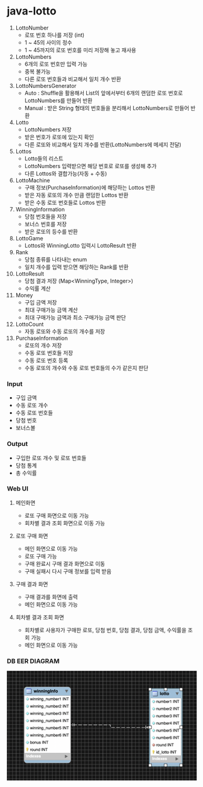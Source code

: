 # java-lotto
1. LottoNumber
    - 로또 번호 하나를 저장 (int)
    - 1 ~ 45의 사이의 정수
    - 1 ~ 45까지의 로또 번호를 미리 저장해 놓고 재사용
2. LottoNumbers
    - 6개의 로또 번호만 입력 가능
    - 중복 불가능
    - 다른 로또 번호들과 비교해서 일치 개수 반환
3. LottoNumbersGenerator
    - Auto : Shuffle을 활용해서 List의 앞에서부터 6개의 랜덤한 로또 번호로 LottoNumbers를 만들어 반환
    - Manual : 받은 String 형태의 번호들을 분리해서 LottoNumbers로 만들어 반환
4. Lotto
    - LottoNumbers 저장
    - 받은 번호가 로또에 있는지 확인
    - 다른 로또와 비교해서 일치 개수를 반환(LottoNumbers에 메세지 전달)
5. Lottos
    - Lotto들의 리스트
    - LottoNumbers 입력받으면 해당 번호로 로또를 생성해 추가
    - 다른 Lottos와 결합가능(자동 + 수동)
6. LottoMachine
    - 구매 정보(PurchaseInformation)에 해당하는 Lottos 반환
    - 받은 자동 로또의 개수 만큼 랜덤한 Lottos 반환
    - 받은 수동 로또 번호들로 Lottos 반환  
7. WinningInformation
    - 당첨 번호들을 저장
    - 보너스 번호를 저장
    - 받은 로또의 등수를 반환
8. LottoGame
    - Lottos와 WinningLotto 입력시 LottoResult 반환
9. Rank
    - 당첨 종류를 나타내는 enum
    - 일치 개수를 입력 받으면 해당하는 Rank를 반환
10. LottoResult
    - 당첨 결과 저장 (Map<WinningType, Integer>)
    - 수익률 계산
11. Money
    - 구입 금액 저장
    - 최대 구매가능 금액 계산
    - 최대 구매가능 금액과 최소 구매가능 금액 판단
12. LottoCount
    - 자동 로또와 수동 로또의 개수를 저장
13. PurchaseInformation
    - 로또의 개수 저장
    - 수동 로또 번호들 저장
    - 수동 로또 번호 등록
    - 수동 로또의 개수와 수동 로또 번호들의 수가 같은지 판단

### Input
- 구입 금액
- 수동 로또 개수
- 수동 로또 번호들
- 당첨 번호
- 보너스볼

### Output
- 구입한 로또 개수 및 로또 번호들
- 당첨 통계
- 총 수익률


### Web UI
1. 메인화면
    - 로또 구매 화면으로 이동 가능
    - 회차별 결과 조회 화면으로 이동 가능

2. 로또 구매 화면
    - 메인 화면으로 이동 가능
    - 로또 구매 가능
    - 구매 완료시 구매 결과 화면으로 이동
    - 구매 실패시 다시 구매 정보를 입력 받음

3. 구매 결과 화면
    - 구매 결과를 화면에 출력
    - 메인 화면으로 이동 가능

4. 회차별 결과 조회 화면
    - 회차별로 사용자가 구매한 로또, 당첨 번호, 당첨 결과, 당첨 금액, 수익률을 조회 가능
    - 메인 화면으로 이동 가능
    
### DB EER DIAGRAM
![DB_ERR_DIAGRAM](/schema/lottoDB_EER_Diagram.png)